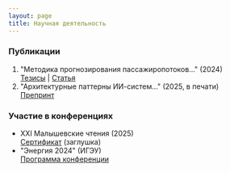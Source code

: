 ```yaml
---
layout: page
title: Научная деятельность
---
```


### Публикации
1. "Методика прогнозирования пассажиропотоков..." (2024)  
   [Тезисы](#) | [Статья](#)  
2. "Архитектурные паттерны ИИ-систем..." (2025, в печати)  
   [Препринт](#)  

### Участие в конференциях
- ХХI Малышевские чтения (2025)  
  [Сертификат](#) (заглушка)
- "Энергия 2024" (ИГЭУ)  
  [Программа конференции](#)